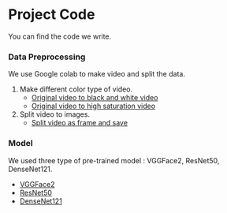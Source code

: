 # Project Code
You can find the code we write.

### Data Preprocessing
We use Google colab to make video and split the data.
1. Make different color type of video. 
    - [Original video to black and white video](/MakeGrayVideo.ipynb)
    - [Original video to high saturation video](/MakeHSVVideo.ipynb)
2. Split video to images.
    - [Split video as frame and save](/train_test_split.ipynb)

### Model
We used three type of pre-trained model : VGGFace2, ResNet50, DenseNet121.
- [VGGFace2](/vggface2.py)
- [ResNet50](/resnet50.py)
- [DenseNet121](/densenet121.py)

